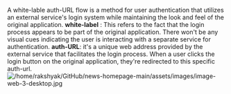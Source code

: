  A white-lable auth-URL flow is a method for user authentication that utilizes an external service's login system while maintaining the look and feel of the original application.
 **white-label** : This refers to the fact that the login process appears to be part of the original application. There won't be any visual cues indicating the user is interacting with a separate service for authentication.
 **auth-URL**: it's a unique web address provided by the external service that facilitates the login process. When a user clicks the login button on the original application, they're redirected to this specific auth-url.![/home/rakshyak/GitHub/news-homepage-main/assets/images/image-web-3-desktop.jpg](file:///home/rakshyak/GitHub/news-homepage-main/assets/images/image-web-3-desktop.jpg)